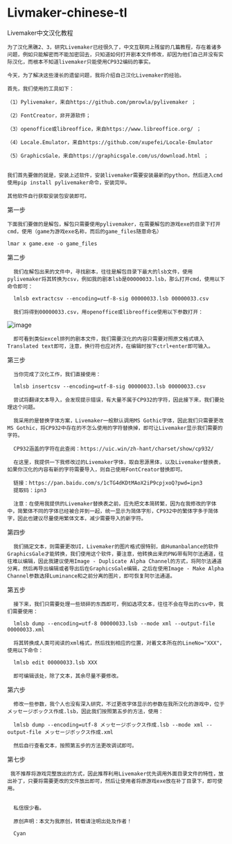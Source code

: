 # Livmaker-chinese-tl
Livemaker中文汉化教程

    为了汉化黑礁2、3，研究Livemaker已经很久了，中文互联网上残留的几篇教程，存在着诸多问题，例如只能解密而不能加密回去，只知道如何打开剧本文件修改，却因为他们自己并没有实际汉化，而根本不知道livemaker只能使用CP932编码的事实。

    今天，为了解决这些漫长的遗留问题，我将介绍自己汉化Livemaker的经验。

    首先，我们使用的工具如下：

    （1）Pylivemaker，来自https://github.com/pmrowla/pylivemaker ；

    （2）FontCreator，非开源软件；

    （3）openoffice或libreoffice，来自https://www.libreoffice.org/ ；

    （4）Locale.Emulator，来自https://github.com/xupefei/Locale-Emulator 
      
    （5）GraphicsGale，来自https://graphicsgale.com/us/download.html ；


    我们首先要做的就是，安装上述软件，安装livemaker需要安装最新的python，然后进入cmd使用pip install pylivemaker命令，安装完毕。

    其他软件自行获取安装包安装即可。


第一步

    下面我们要做的是解包，解包只需要使用pylivemaker，在需要解包的游戏exe的目录下打开cmd，使用（game为游戏exe名称，而后的game_files随意命名）

    lmar x game.exe -o game_files




第二步

      我们在解包出来的文件中，寻找剧本，往往是解包目录下最大的lsb文件，使用pylivemaker将其转换为csv，例如我的剧本lsb是00000033.lsb，那么打开cmd，使用以下命令即可：

      lmlsb extractcsv --encoding=utf-8-sig 00000033.lsb 00000033.csv

      我们将得到00000033.csv，用openoffice或libreoffice使用以下参数打开：
      
![image](https://github.com/CyanidEEEEE/Livmaker-chinese-tl/blob/main/1.png)





      即可看到类似excel排列的剧本文件，我们需要汉化的内容只需要对照原文格式填入Translated text即可，注意，换行符也应对齐，在编辑时按下ctrl+enter即可输入。


第三步

      当你完成了汉化工作，我们直接使用：

      lmlsb insertcsv --encoding=utf-8-sig 00000033.lsb 00000033.csv

      尝试将翻译文本导入，会发现提示错误，有大量不属于CP932的字符，因此接下来，我们要处理这个问题。

      我采用的是替换字体方案，Livemaker一般默认调用MS Gothic字体，因此我们只需要更改MS Gothic，将CP932中存在的不怎么使用的字符替换掉，即可让Livemaker显示我们需要的字符。

      CP932涵盖的字符在此查阅：https://uic.win/zh-hant/charset/show/cp932/

      在这里，我提供一下我修改过的Livemaker字体，取自思源黑体，以及Livemaker替换表，如果你汉化的内容有新的字符需要导入，则自己使用FontCreator替换即可。

      链接：https://pan.baidu.com/s/1cTG4dKDtMAoX2iP9cpjxoQ?pwd=ipn3 
      提取码：ipn3 

      注意：在使用我提供的Livemaker替换表之前，应先把文本简转繁，因为在我修改的字体中，简繁体不同的字体已经被合并到一起，统一显示为简体字形，CP932中的繁体字多于简体字，因此也建议尽量使用繁体文本，减少需要导入的新字符。


第四步

      我们搞定文本，则需要更改UI，Livemaker的图片格式很特别，由Humanbalance的软件GraphicsGale才能转换，我们使用这个软件，要注意，他转换出来的PNG带有阿尔法通道，往往难以编辑，因此我建议使用Image - Duplicate Alpha Channel的方式，将阿尔法通道分离，然后再导出编辑或者导出后在GraphicsGale编辑，之后在使用Image - Make Alpha Channel参数选择Luminance和之前分离的图片，即可恢复阿尔法通道。


第五步

      接下来，我们只需要处理一些琐碎的东西即可，例如选项文本，往往不会在导出的csv中，我们需要使用：

      lmlsb dump --encoding=utf-8 00000033.lsb --mode xml --output-file 00000033.xml

      将其转换成人类可阅读的xml格式，然后找到相应的位置，对着文本所在的LineNo="XXX"，使用以下命令：

      lmlsb edit 00000033.lsb XXX

      即可编辑该处，除了文本，其余尽量不要修改。



第六步

      修改一些参数，我个人也没有深入研究，不过更改字体显示的参数在我所汉化的游戏中，位于メッセージボックス作成.lsb，因此我们按照第五步的方法，使用：

      lmlsb dump --encoding=utf-8 メッセージボックス作成.lsb --mode xml --output-file メッセージボックス作成.xml

      然后自行查看文本，按照第五步的方法更改调试即可。


第七步

     我不推荐将游戏完整放出的方式，因此推荐利用Livemaker优先调用外面目录文件的特性，放出补丁，只要将需要更改的文件放出即可，然后让使用者将原游戏exe放在补丁目录下，即可使用。


      私信很少看。

      原创声明：本文为我原创，转载请注明出处及作者！

      Cyan
